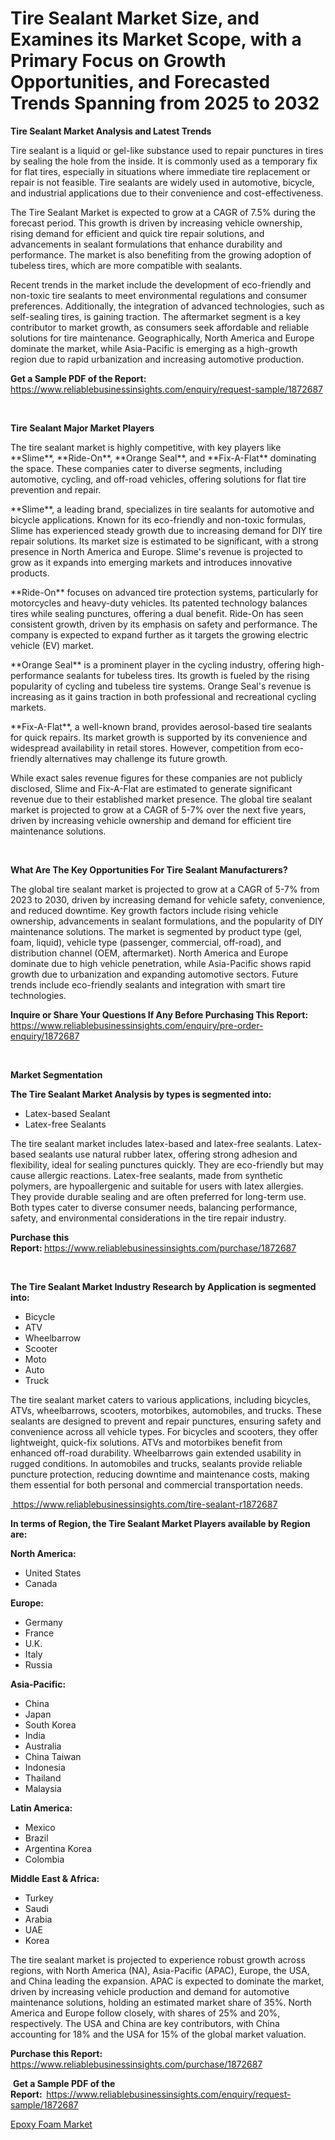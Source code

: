 <p><h1>Tire Sealant Market Size, and Examines its Market Scope, with a Primary Focus on Growth Opportunities, and Forecasted Trends Spanning from 2025 to 2032</h1></p><p><strong>Tire Sealant Market Analysis and Latest Trends</strong></p>
<p><p>Tire sealant is a liquid or gel-like substance used to repair punctures in tires by sealing the hole from the inside. It is commonly used as a temporary fix for flat tires, especially in situations where immediate tire replacement or repair is not feasible. Tire sealants are widely used in automotive, bicycle, and industrial applications due to their convenience and cost-effectiveness.</p><p>The Tire Sealant Market is expected to grow at a CAGR of 7.5% during the forecast period. This growth is driven by increasing vehicle ownership, rising demand for efficient and quick tire repair solutions, and advancements in sealant formulations that enhance durability and performance. The market is also benefiting from the growing adoption of tubeless tires, which are more compatible with sealants.</p><p>Recent trends in the market include the development of eco-friendly and non-toxic tire sealants to meet environmental regulations and consumer preferences. Additionally, the integration of advanced technologies, such as self-sealing tires, is gaining traction. The aftermarket segment is a key contributor to market growth, as consumers seek affordable and reliable solutions for tire maintenance. Geographically, North America and Europe dominate the market, while Asia-Pacific is emerging as a high-growth region due to rapid urbanization and increasing automotive production.</p></p>
<p><strong>Get a Sample PDF of the Report:&nbsp;</strong> <a href="https://www.reliablebusinessinsights.com/enquiry/request-sample/1872687?utm_campaign=101&utm_medium=2&utm_source=Github&utm_content=ia&utm_term=25012025&utm_id=tire-sealant">https://www.reliablebusinessinsights.com/enquiry/request-sample/1872687</a></p>
<p>&nbsp;</p>
<p><strong>Tire Sealant Major Market Players</strong></p>
<p><p>The tire sealant market is highly competitive, with key players like **Slime**, **Ride-On**, **Orange Seal**, and **Fix-A-Flat** dominating the space. These companies cater to diverse segments, including automotive, cycling, and off-road vehicles, offering solutions for flat tire prevention and repair.</p><p>**Slime**, a leading brand, specializes in tire sealants for automotive and bicycle applications. Known for its eco-friendly and non-toxic formulas, Slime has experienced steady growth due to increasing demand for DIY tire repair solutions. Its market size is estimated to be significant, with a strong presence in North America and Europe. Slime's revenue is projected to grow as it expands into emerging markets and introduces innovative products.</p><p>**Ride-On** focuses on advanced tire protection systems, particularly for motorcycles and heavy-duty vehicles. Its patented technology balances tires while sealing punctures, offering a dual benefit. Ride-On has seen consistent growth, driven by its emphasis on safety and performance. The company is expected to expand further as it targets the growing electric vehicle (EV) market.</p><p>**Orange Seal** is a prominent player in the cycling industry, offering high-performance sealants for tubeless tires. Its growth is fueled by the rising popularity of cycling and tubeless tire systems. Orange Seal's revenue is increasing as it gains traction in both professional and recreational cycling markets.</p><p>**Fix-A-Flat**, a well-known brand, provides aerosol-based tire sealants for quick repairs. Its market growth is supported by its convenience and widespread availability in retail stores. However, competition from eco-friendly alternatives may challenge its future growth.</p><p>While exact sales revenue figures for these companies are not publicly disclosed, Slime and Fix-A-Flat are estimated to generate significant revenue due to their established market presence. The global tire sealant market is projected to grow at a CAGR of 5-7% over the next five years, driven by increasing vehicle ownership and demand for efficient tire maintenance solutions.</p></p>
<p>&nbsp;</p>
<p><strong>What Are The Key Opportunities For Tire Sealant Manufacturers?</strong></p>
<p><p>The global tire sealant market is projected to grow at a CAGR of 5-7% from 2023 to 2030, driven by increasing demand for vehicle safety, convenience, and reduced downtime. Key growth factors include rising vehicle ownership, advancements in sealant formulations, and the popularity of DIY maintenance solutions. The market is segmented by product type (gel, foam, liquid), vehicle type (passenger, commercial, off-road), and distribution channel (OEM, aftermarket). North America and Europe dominate due to high vehicle penetration, while Asia-Pacific shows rapid growth due to urbanization and expanding automotive sectors. Future trends include eco-friendly sealants and integration with smart tire technologies.</p></p>
<p><strong>Inquire or Share Your Questions If Any Before Purchasing This Report:</strong> <a href="https://www.reliablebusinessinsights.com/enquiry/pre-order-enquiry/1872687?utm_campaign=101&utm_medium=2&utm_source=Github&utm_content=ia&utm_term=25012025&utm_id=tire-sealant">https://www.reliablebusinessinsights.com/enquiry/pre-order-enquiry/1872687</a></p>
<p>&nbsp;</p>
<p><strong>Market Segmentation</strong></p>
<p><strong>The Tire Sealant Market Analysis by types is segmented into:</strong></p>
<p><ul><li>Latex-based Sealant</li><li>Latex-free Sealants</li></ul></p>
<p><p>The tire sealant market includes latex-based and latex-free sealants. Latex-based sealants use natural rubber latex, offering strong adhesion and flexibility, ideal for sealing punctures quickly. They are eco-friendly but may cause allergic reactions. Latex-free sealants, made from synthetic polymers, are hypoallergenic and suitable for users with latex allergies. They provide durable sealing and are often preferred for long-term use. Both types cater to diverse consumer needs, balancing performance, safety, and environmental considerations in the tire repair industry.</p></p>
<p><strong>Purchase this Report:&nbsp;</strong><a href="https://www.reliablebusinessinsights.com/purchase/1872687?utm_campaign=101&utm_medium=2&utm_source=Github&utm_content=ia&utm_term=25012025&utm_id=tire-sealant">https://www.reliablebusinessinsights.com/purchase/1872687</a></p>
<p>&nbsp;</p>
<p><strong>The Tire Sealant Market Industry Research by Application is segmented into:</strong></p>
<p><ul><li>Bicycle</li><li>ATV</li><li>Wheelbarrow</li><li>Scooter</li><li>Moto</li><li>Auto</li><li>Truck</li></ul></p>
<p><p>The tire sealant market caters to various applications, including bicycles, ATVs, wheelbarrows, scooters, motorbikes, automobiles, and trucks. These sealants are designed to prevent and repair punctures, ensuring safety and convenience across all vehicle types. For bicycles and scooters, they offer lightweight, quick-fix solutions. ATVs and motorbikes benefit from enhanced off-road durability. Wheelbarrows gain extended usability in rugged conditions. In automobiles and trucks, sealants provide reliable puncture protection, reducing downtime and maintenance costs, making them essential for both personal and commercial transportation needs.</p></p>
<p><a href="https://www.reliablebusinessinsights.com/tire-sealant-r1872687?utm_campaign=101&utm_medium=2&utm_source=Github&utm_content=ia&utm_term=25012025&utm_id=tire-sealant">&nbsp;https://www.reliablebusinessinsights.com/tire-sealant-r1872687</a></p>
<p><strong>In terms of Region, the Tire Sealant Market Players available by Region are:</strong></p>
<p>
    <p> <strong> North America: </strong>
        <ul>
            <li>United States</li>
            <li>Canada</li>
        </ul>
        </p> 
    <p> <strong> Europe: </strong>
        <ul>
            <li>Germany</li>
            <li>France</li>
            <li>U.K.</li>
            <li>Italy</li>
            <li>Russia</li>
        </ul>
        </p> 
    <p> <strong> Asia-Pacific: </strong>
        <ul>
            <li>China</li>
            <li>Japan</li>
            <li>South Korea</li>
            <li>India</li>
            <li>Australia</li>
            <li>China Taiwan</li>
            <li>Indonesia</li>
            <li>Thailand</li>
            <li>Malaysia</li>
        </ul>
        </p> 
    <p> <strong> Latin America: </strong>
        <ul>
            <li>Mexico</li>
            <li>Brazil</li>
            <li>Argentina Korea</li>
            <li>Colombia</li>
        </ul>
        </p> 
    <p> <strong> Middle East & Africa: </strong>
        <ul>
            <li>Turkey</li>
            <li>Saudi</li>
            <li>Arabia</li>
            <li>UAE</li>
            <li>Korea</li>
        </ul>
    </p>
    </p>
<p><p>The tire sealant market is projected to experience robust growth across regions, with North America (NA), Asia-Pacific (APAC), Europe, the USA, and China leading the expansion. APAC is expected to dominate the market, driven by increasing vehicle production and demand for automotive maintenance solutions, holding an estimated market share of 35%. North America and Europe follow closely, with shares of 25% and 20%, respectively. The USA and China are key contributors, with China accounting for 18% and the USA for 15% of the global market valuation.</p></p>
<p><strong>Purchase this Report: </strong><a href="https://www.reliablebusinessinsights.com/purchase/1872687?utm_campaign=101&utm_medium=2&utm_source=Github&utm_content=ia&utm_term=25012025&utm_id=tire-sealant">https://www.reliablebusinessinsights.com/purchase/1872687</a></p>
<p>&nbsp;<strong>Get a Sample PDF of the Report:&nbsp;&nbsp;</strong><a href="https://www.reliablebusinessinsights.com/enquiry/request-sample/1872687?utm_campaign=101&utm_medium=2&utm_source=Github&utm_content=ia&utm_term=25012025&utm_id=tire-sealant">https://www.reliablebusinessinsights.com/enquiry/request-sample/1872687</a></p>
<p><strong></strong></p>
<p><p><a href="https://github.com/sadimsamid/Market-Research-Report-List-1/blob/main/epoxy-foam-market.md?utm_campaign=101&utm_medium=2&utm_source=Github&utm_content=ia&utm_term=25012025&utm_id=tire-sealant">Epoxy Foam Market</a></p></p>